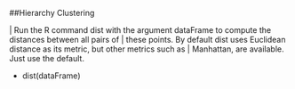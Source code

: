 ##Hierarchy Clustering

| Run the R command dist with the argument dataFrame to compute the distances between all pairs of
| these points. By default dist uses Euclidean distance as its metric, but other metrics such as
| Manhattan, are available. Just use the default.

* dist(dataFrame)  
